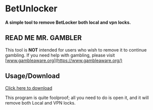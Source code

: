 
# BetUnlocker

**A simple tool to remove BetLocker both local and vpn locks.**




## READ ME MR. GAMBLER

This tool is **NOT** intended for users who wish to remove it to continue gambling. If you need help with gambling, please visit [www.gambleaware.org](https://www.gambleaware.org/) 


## Usage/Download

[Click here to download](https://github.com/ixmr/BetUnlocker/releases/download/build/Betunlocker.exe)

This program is quite foolproof; all you need to do is open it, and it will remove both Local and VPN locks.
